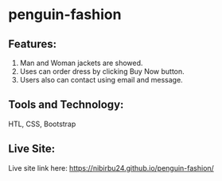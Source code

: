 # penguin-fashion

## Features:
1. Man and Woman jackets are showed.
2. Uses can order dress by clicking Buy Now button.
3. Users also can contact using email and message.

## Tools and Technology:
HTL, CSS, Bootstrap

## Live Site: 
Live site link here: https://nibirbu24.github.io/penguin-fashion/
